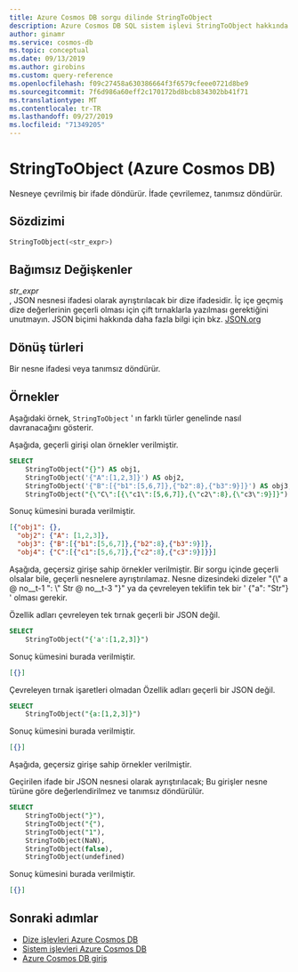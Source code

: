 ```yaml
---
title: Azure Cosmos DB sorgu dilinde StringToObject
description: Azure Cosmos DB SQL sistem işlevi StringToObject hakkında bilgi edinin.
author: ginamr
ms.service: cosmos-db
ms.topic: conceptual
ms.date: 09/13/2019
ms.author: girobins
ms.custom: query-reference
ms.openlocfilehash: f09c27458a630386664f3f6579cfeee0721d8be9
ms.sourcegitcommit: 7f6d986a60eff2c170172bd8bcb834302bb41f71
ms.translationtype: MT
ms.contentlocale: tr-TR
ms.lasthandoff: 09/27/2019
ms.locfileid: "71349205"
---
```

# <a name="stringtoobject-azure-cosmos-db"></a>StringToObject (Azure Cosmos DB)
 Nesneye çevrilmiş bir ifade döndürür. İfade çevrilemez, tanımsız döndürür.  
  
## <a name="syntax"></a>Sözdizimi
  
```sql
StringToObject(<str_expr>)  
```  
  
## <a name="arguments"></a>Bağımsız Değişkenler
  
*str_expr*  
   , JSON nesnesi ifadesi olarak ayrıştırılacak bir dize ifadesidir. İç içe geçmiş dize değerlerinin geçerli olması için çift tırnaklarla yazılması gerektiğini unutmayın. JSON biçimi hakkında daha fazla bilgi için bkz. [JSON.org](https://json.org/)  
  
## <a name="return-types"></a>Dönüş türleri
  
  Bir nesne ifadesi veya tanımsız döndürür.  
  
## <a name="examples"></a>Örnekler
  
  Aşağıdaki örnek, `StringToObject` ' ın farklı türler genelinde nasıl davranacağını gösterir. 
  
 Aşağıda, geçerli girişi olan örnekler verilmiştir.

```sql
SELECT 
    StringToObject("{}") AS obj1, 
    StringToObject('{"A":[1,2,3]}') AS obj2,
    StringToObject('{"B":[{"b1":[5,6,7]},{"b2":8},{"b3":9}]}') AS obj3, 
    StringToObject("{\"C\":[{\"c1\":[5,6,7]},{\"c2\":8},{\"c3\":9}]}") AS obj4
``` 

Sonuç kümesini burada verilmiştir.

```json
[{"obj1": {}, 
  "obj2": {"A": [1,2,3]}, 
  "obj3": {"B":[{"b1":[5,6,7]},{"b2":8},{"b3":9}]},
  "obj4": {"C":[{"c1":[5,6,7]},{"c2":8},{"c3":9}]}}]
```

 Aşağıda, geçersiz girişe sahip örnekler verilmiştir.
Bir sorgu içinde geçerli olsalar bile, geçerli nesnelere ayrıştırılamaz. Nesne dizesindeki dizeler "{\\" a @ no__t-1 ": \\" Str @ no__t-3 "}" ya da çevreleyen teklifin tek bir ' {"a": "Str"} ' olması gerekir.

Özellik adları çevreleyen tek tırnak geçerli bir JSON değil.

```sql
SELECT 
    StringToObject("{'a':[1,2,3]}")
```

Sonuç kümesini burada verilmiştir.

```json
[{}]
```  

Çevreleyen tırnak işaretleri olmadan Özellik adları geçerli bir JSON değil.

```sql
SELECT 
    StringToObject("{a:[1,2,3]}")
```

Sonuç kümesini burada verilmiştir.

```json
[{}]
``` 

Aşağıda, geçersiz girişe sahip örnekler verilmiştir.

 Geçirilen ifade bir JSON nesnesi olarak ayrıştırılacak; Bu girişler nesne türüne göre değerlendirilmez ve tanımsız döndürülür.

```sql
SELECT 
    StringToObject("}"),
    StringToObject("{"),
    StringToObject("1"),
    StringToObject(NaN), 
    StringToObject(false), 
    StringToObject(undefined)
``` 
 
 Sonuç kümesini burada verilmiştir.

```json
[{}]
```

## <a name="next-steps"></a>Sonraki adımlar

- [Dize işlevleri Azure Cosmos DB](sql-query-string-functions.md)
- [Sistem işlevleri Azure Cosmos DB](sql-query-system-functions.md)
- [Azure Cosmos DB giriş](introduction.md)
